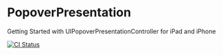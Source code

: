 # PopoverPresentation
Getting Started with UIPopoverPresentationController for iPad and iPhone

[![CI Status](https://travis-ci.org/satyadevchauhan/PopoverPresentation.svg?branch=master)](https://travis-ci.org/satyadevchauhan/PopoverPresentation)
